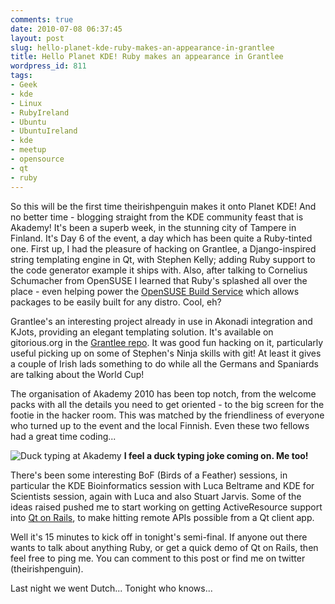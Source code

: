```yaml
---
comments: true
date: 2010-07-08 06:37:45
layout: post
slug: hello-planet-kde-ruby-makes-an-appearance-in-grantlee
title: Hello Planet KDE! Ruby makes an appearance in Grantlee
wordpress_id: 811
tags:
- Geek
- kde
- Linux
- RubyIreland
- Ubuntu
- UbuntuIreland
- kde
- meetup
- opensource
- qt
- ruby
---
```


So this will be the first time theirishpenguin makes it onto Planet KDE! And no better time - blogging straight from the KDE community feast that is Akademy! It's been a superb week, in the stunning city of Tampere in Finland. It's Day 6 of the event, a day which has been quite a Ruby-tinted one. First up, I had the pleasure of hacking on Grantlee, a Django-inspired string templating engine in Qt, with Stephen Kelly; adding Ruby support to the code generator example it ships with. Also, after talking to Cornelius Schumacher from OpenSUSE I learned that Ruby's splashed all over the place - even helping power the [OpenSUSE Build Service](http://wiki.opensuse.org/openSUSE:Build_Service) which allows packages to be easily built for any distro. Cool, eh?

Grantlee's an interesting project already in use in Akonadi integration and KJots, providing an elegant templating solution. It's available on gitorious.org in the [Grantlee repo](http://grantlee.org). It was good fun hacking on it, particularly useful picking up on some of Stephen's Ninja skills with git! At least it gives a couple of Irish lads something to do while all the Germans and Spaniards are talking about the World Cup!

The organisation of Akademy 2010 has been top notch, from the welcome packs with all the details you need to get oriented - to the big screen for the footie in the hacker room. This was matched by the friendliness of everyone who turned up to the event and the local Finnish. Even these two fellows had a great time coding...




![Duck typing at Akademy](http://farm5.static.flickr.com/4136/4770353269_e6414d2fb4.jpg)
**I feel a duck typing joke coming on. Me too!**




There's been some interesting BoF (Birds of a Feather) sessions, in particular the KDE Bioinformatics session with Luca Beltrame and KDE for Scientists session, again with Luca and also Stuart Jarvis. Some of the ideas raised pushed me to start working on getting ActiveResource support into [Qt on Rails](http://www.theirishpenguin.com/2010/06/21/qt-on-rails-v0-1-released-but-is-this-ruby-based-qt-and-kde-app-framework-doomed/), to make hitting remote APIs possible from a Qt client app.

Well it's 15 minutes to kick off in tonight's semi-final. If anyone out there wants to talk about anything Ruby, or get a quick demo of Qt on Rails, then feel free to ping me. You can comment to this post or find me on twitter (theirishpenguin).

Last night we went Dutch... Tonight who knows...
